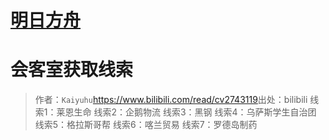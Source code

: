# [明日方舟](https://github.com/noteMay/noteMay.github.io/issues/12)

# 会客室获取线索
> 作者：`Kaiyuhu`<https://www.bilibili.com/read/cv2743119>出处：bilibili
线索1：莱恩生命
线索2：企鹅物流
线索3：黑钢
线索4：乌萨斯学生自治团
线索5：格拉斯哥帮
线索6：喀兰贸易
线索7：罗德岛制药 
